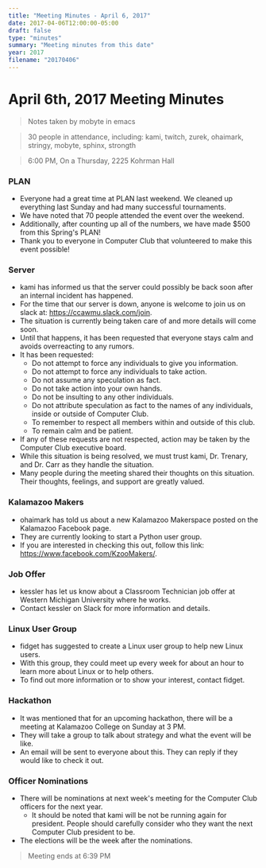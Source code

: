 ```yaml
---
title: "Meeting Minutes - April 6, 2017"
date: 2017-04-06T12:00:00-05:00
draft: false
type: "minutes"
summary: "Meeting minutes from this date"
year: 2017
filename: "20170406"
---
```


# April 6th, 2017 Meeting Minutes
> Notes taken by mobyte in emacs

> 30 people in attendance, including: kami, twitch, zurek, ohaimark, stringy, mobyte, sphinx, strongth

> 6:00 PM, On a Thursday, 2225 Kohrman Hall

### PLAN
- Everyone had a great time at PLAN last weekend. We cleaned up everything last Sunday and had many successful tournaments.
- We have noted that 70 people attended the event over the weekend.
- Additionally, after counting up all of the numbers, we have made $500 from this Spring's PLAN!
- Thank you to everyone in Computer Club that volunteered to make this event possible!

### Server
- kami has informed us that the server could possibly be back soon after an internal incident has happened.
- For the time that our server is down, anyone is welcome to join us on slack at: https://ccawmu.slack.com/join.
- The situation is currently being taken care of and more details will come soon.
- Until that happens, it has been requested that everyone stays calm and avoids overreacting to any rumors.
- It has been requested: 
  - Do not attempt to force any individuals to give you information.
  - Do not attempt to force any individuals to take action.
  - Do not assume any speculation as fact.
  - Do not take action into your own hands.
  - Do not be insulting to any other individuals.
  - Do not attribute speculation as fact to the names of any individuals, inside or outside of Computer Club.
  - To remember to respect all members within and outside of this club.
  - To remain calm and be patient.
- If any of these requests are not respected, action may be taken by the Computer Club executive board.
- While this situation is being resolved, we must trust kami, Dr. Trenary, and Dr. Carr as they handle the situation.
- Many people during the meeting shared their thoughts on this situation. Their thoughts, feelings, and support are greatly valued.

### Kalamazoo Makers
- ohaimark has told us about a new Kalamazoo Makerspace posted on the Kalamazoo Facebook page.
- They are currently looking to start a Python user group.
- If you are interested in checking this out, follow this link: https://www.facebook.com/KzooMakers/.

### Job Offer
- kessler has let us know about a Classroom Technician job offer at Western Michigan University where he works.
- Contact kessler on Slack for more information and details.

### Linux User Group
- fidget has suggested to create a Linux user group to help new Linux users.
- With this group, they could meet up every week for about an hour to learn more about Linux or to help others.
- To find out more information or to show your interest, contact fidget.

### Hackathon
- It was mentioned that for an upcoming hackathon, there will be a meeting at Kalamazoo College on Sunday at 3 PM.
- They will take a group to talk about strategy and what the event will be like.
- An email will be sent to everyone about this. They can reply if they would like to check it out.

### Officer Nominations
- There will be nominations at next week's meeting for the Computer Club officers for the next year.
  - It should be noted that kami will be not be running again for president. People should carefully consider who they want the next Computer Club president to be.
- The elections will be the week after the nominations.

> Meeting ends at 6:39 PM

